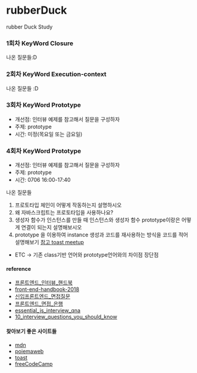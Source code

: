 # rubberDuck
rubber Duck Study


### 1회차 KeyWord Closure

나온 질문들:D

### 2회차 KeyWord Execution-context

나온 질문들 :D 

### 3회차 KeyWord Prototype


* 개선점: 인터뷰 예제를 참고해서 질문을 구성하자
* 주제: prototype
* 시간: 미정(목요일 또는 금요일) 

### 4회차 KeyWord Prototype


* 개선점: 인터뷰 예제를 참고해서 질문을 구성하자
* 주제: prototype
* 시간: 0706 16:00-17:40 

나온 질문들 
1. 프로토타입 체인이 어떻게 작동하는지 설명하시오
2. 왜 자바스크립트는 프로토타입을 사용하나요?
3. 생성자 함수가 인스턴스를 만들 때 인스턴스와 생성자 함수 prototype이랑은 어떻게 연결이 되는지 설명해보시오 
4. prototype 을 이용하여 instance 생성과 코드를 재사용하는 방식을 코드를 적어 설명해보기 [참고 toast meetup](http://meetup.toast.com/posts/104)
* ETC -> 기존 class기반 언어와 prototype언어와의 차이점 장단점 



#### reference 

* [프론트엔드_인터뷰_핸드북](https://github.com/yangshun/front-end-interview-handbook/blob/master/Translations/Korean/README.md)
* [front-end-handbook-2018](https://frontendmasters.com/books/front-end-handbook/2018/)
* [신입프론트엔드_면접질문](https://taegon.kim/archives/5770)
* [프론트엔드_면접_은행](https://github.com/h5bp/Front-end-Developer-Interview-Questions/tree/master/Translations/Korean)
* [essential_js_interview_qna](https://www.toptal.com/javascript/interview-questions)
* [10_interview_questions_you_should_know](https://medium.com/javascript-scene/10-interview-questions-every-javascript-developer-should-know-6fa6bdf5ad95)


#### 찾아보기 좋은 사이트들 


* [mdn](https://developer.mozilla.org/ko/docs/Web/JavaScript)
* [poiemaweb](https://poiemaweb.com/)
* [toast](http://meetup.toast.com/)
* [freeCodeCamp](https://guide.freecodecamp.org/javascript/)
